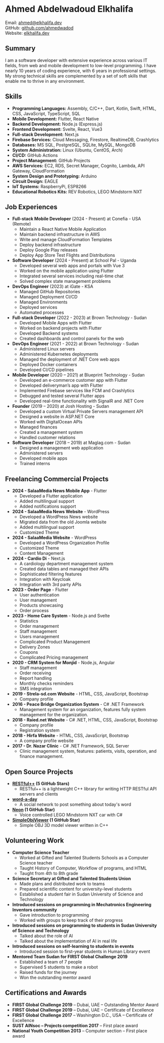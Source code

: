 # Ahmed Abdelwadoud Elkhalifa

Email: [ahmed@elkhalifa.dev](mailto:ahmed@elkhalifa.dev) <br/>
GitHub: [github.com/ahmedwadod](https://github.com/ahmedwadod) <br/>
Website: [elkhalifa.dev](https://elkhalifa.dev)  

## Summary
I am a software developer with extensive experience across various IT fields, from web and mobile development to low-level programming. I have nearly 10 years of coding experience, with 6 years in professional settings. My strong technical skills are complemented by a set of soft skills that enable me to thrive in any environment.

## Skills
- **Programming Languages:** Assembly, C/C++, Dart, Kotlin, Swift, HTML, CSS, JavaScript, TypeScript, SQL
- **Mobile Development:** Flutter, React Native
- **Backend Development:** Node.js (Express.js)
- **Frontend Development:** Svelte, React, Vue3
- **Full-stack Development:** Next.js
- **Firebase Services:** Cloud Messaging, Firestore, RealtimeDB, Crashlytics
- **Databases:** MS SQL, PostgreSQL, SQLite, MySQL, MongoDB
- **System Administration:** Linux (Ubuntu, CentOS, Arch)
- **CI/CD:** GitHub Actions
- **Project Management:** GitHub Projects
- **AWS Services:** EC2, RDS, Secret Manager, Cognito, Lambda, API Gateway, CloudFormation
- **System Design and Prototyping:** Arduino
- **Circuit Design:** EAGLE
- **IoT Systems:** RaspberryPi, ESP8266
- **Educational Robotics Kits:** REV Robotics, LEGO Mindstorm NXT

## Job Experiences
- **Full-stack Mobile Developer** (2024 - Present) at Conefia - USA (Remote)
  - Maintain a React Native Mobile Application
  - Maintain backend infrastructure in AWS
  - Write and manage CloudFormation Templates
  - Deploy backend infrastructure
  - Deploy Google Play releases
  - Deploy App Store Test Flights and Distributions 
- **Software Developer** (2024 - Present) at School Pal - Uganda
  - Developed several web apps and portals with Vue 3
  - Worked on the mobile application using Flutter
  - Integrated several services including real-time chat
  - Solved complex state management problems
- **DevOps Engineer** (2023) at iGate - KSA
  - Managed GitHub Repositories
  - Managed Deployment CI/CD
  - Managed Environments
  - Deployed services
  - Automated processes
- **Full-stack Developer** (2022 - 2023) at Brown Technology - Sudan
  - Developed Mobile Apps with Flutter
  - Worked on backend projects with Flutter
  - Developed Backend systems
  - Created dashboards and control panels for the web
- **DevOps Engineer** (2021 - 2022) at Brown Technology - Sudan
  - Administered Linux servers
  - Administered Kubernetes deployments
  - Managed the deployment of .NET Core web apps
  - Deployed Docker containers
  - Developed CI/CD pipelines
- **Mobile Developer** (2020 – 2021) at Blueprint Technology - Sudan
  - Developed an e-commerce customer app with Flutter
  - Developed deliveryman’s app with Flutter
  - Implemented Firebase services like FCM and Crashlytics
  - Debugged and tested several Flutter apps
  - Developed real-time functionality with SignalR and .NET Core
- **Founder** (2019 – 2020) at Josh Hosting - Sudan
  - Developed a custom Virtual Private Servers management API
  - Designed a website in ASP.NET Core
  - Worked with DigitalOcean APIs
  - Managed finances
  - Created a management system
  - Handled customer relations
- **Software Developer** (2018 – 2019) at Maglag.com - Sudan
  - Designed a management web application
  - Administered servers
  - Developed mobile apps
  - Trained interns

## Freelancing Commercial Projects
- **2024 - SalaaMedia News Mobile App** - Flutter
  - Developed a Flutter application
  - Added multilingual support
  - Added notifications support
- **2024 - SalaaMedia News Website** - WordPress
  - Developed a WordPress News website
  - Migrated data from the old Joomla website
  - Added multilingual support
  - Customized Theme
- **2024 - SalaaMedia Website** - WordPress
  - Developed a WordPress Organization Profile
  - Customized Theme
  - Content Management
- **2024 - Cardio Di** - Next.js
  - A cardiology department management system
  - Created data tables and managed their APIs
  - Sophisticated filtering features
  - Integration with Keycloak
  - Integration with 3rd party APIs
- **2023 - Order Page** - Flutter
  - User authentication
  - User management
  - Products showcasing
  - Order process
- **2023 - Home Care System** - Node.js and Svelte
  - Statistics
  - Order management
  - Staff management
  - Users management
  - Complicated Product Management
  - Delivery Zones
  - Coupons
  - Complicated Pricing management
- **2020 - CRM System for Monjid** - Node.js, Angular
  - Staff management
  - Order receiving
  - Report handling
  - Monthly checks reminders
  - SMS integration
- **2019 - Strela-sd.com Website** - HTML, CSS, JavaScript, Bootstrap
  - Company profile
- **2016 - Peace Bridge Organization System** - C# .NET Framework
  - Management system for an organization, features fully system management for the organization.
- **2018 - Raied.net Website** - C# .NET, HTML, CSS, JavaScript, Bootstrap
  - Company profile
  - Registration system
- **2018 - Hirfa Website** - HTML, CSS, JavaScript, Bootstrap
  - A company profile website
- **2017 - Dr. Nazar Clinic** - C# .NET Framework, SQL Server
  - Clinic management system, features: patients, visits, operation, and finance management.

## Open Source Projects
- **[RESTful++](https://github.com/ahmedwadod/RESTfulpp) (5 GitHub Stars)**
  - RESTful++ is a lightweight C++ library for writing HTTP RESTful API servers and clients
- **[word-a-day](https://github.com/ahmedwadod/word-a-day)**
  - A social network to post something about today's word
- **[Neon](https://github.com/ahmedwadod/Neon) (1 GitHub Star)**
  - Voice controlled LEGO Mindstorm NXT car with C#
- **[SimpleObjViewer](https://github.com/ahmedwadod/SimpleObjViewer) (1 GitHub Star)**
  - Simple OBJ 3D model viewer written in C++

## Volunteering Work
- **Computer Science Teacher**
  - Worked at Gifted and Talented Students Schools as a Computer Science teacher
  - Taught History of Computer, Workflow of programs, and HTML
  - Taught from 4th to 8th grade
- **Science Secretary at Gifted and Talented Students Union**
  - Made plans and distributed work to teams
  - Prepared scientific content for university-level students
  - Established a student fair in Sudan University of Science and Technology
- **Introduced sessions on programming in Mechatronics Engineering Inventors community**
  - Gave introduction to programming
  - Worked with groups to keep track of their progress
- **Introduced sessions on programming to students in Sudan University of Science and Technology**
  - Talked about the role of AI
  - Talked about the implementation of AI in real life
- **Introduced sessions on self-learning to students in events**
  - Introduced session to first-year students in Human Library event
- **Mentored Team Sudan for FIRST Global Challenge 2019**
  - Established a team of 7 people
  - Supervised 5 students to make a robot
  - Raised funds for the journey
  - Won the outstanding mentor award

## Certifications and Awards
- **FIRST Global Challenge 2019** – Dubai, UAE – Outstanding Mentor Award
- **FIRST Global Challenge 2019** – Dubai, UAE – Certificate of Excellence
- **FIRST Global Challenge 2017** – Washington D.C., USA – Certificate of Excellence
- **SUST AINsoc – Projects competition 2017** – First place award
- **National Youth Competition 2013** – Computer section – First place award
